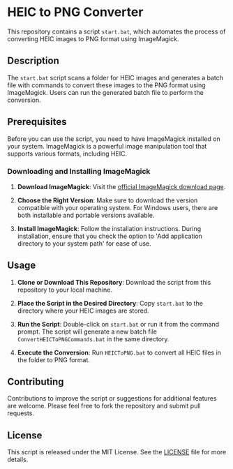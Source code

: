 # HEIC to PNG Converter

This repository contains a script `start.bat`, which automates the process of converting HEIC images to PNG format using ImageMagick.

## Description

The `start.bat` script scans a folder for HEIC images and generates a batch file with commands to convert these images to the PNG format using ImageMagick. Users can run the generated batch file to perform the conversion.

## Prerequisites

Before you can use the script, you need to have ImageMagick installed on your system. ImageMagick is a powerful image manipulation tool that supports various formats, including HEIC.

### Downloading and Installing ImageMagick

1. **Download ImageMagick**: Visit the [official ImageMagick download page](https://imagemagick.org/script/download.php).
   
2. **Choose the Right Version**: Make sure to download the version compatible with your operating system. For Windows users, there are both installable and portable versions available.

3. **Install ImageMagick**: Follow the installation instructions. During installation, ensure that you check the option to 'Add application directory to your system path' for ease of use.

## Usage

1. **Clone or Download This Repository**: Download the script from this repository to your local machine.

2. **Place the Script in the Desired Directory**: Copy `start.bat` to the directory where your HEIC images are stored.

3. **Run the Script**: Double-click on `start.bat` or run it from the command prompt. The script will generate a new batch file `ConvertHEICToPNGCommands.bat` in the same directory.

4. **Execute the Conversion**: Run `HEICToPNG.bat` to convert all HEIC files in the folder to PNG format.

## Contributing

Contributions to improve the script or suggestions for additional features are welcome. Please feel free to fork the repository and submit pull requests.

## License

This script is released under the MIT License. See the [LICENSE](LICENSE) file for more details.

